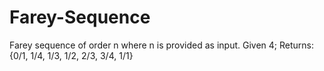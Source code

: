 # Farey-Sequence
 Farey sequence of order n where n is provided as input.  Given 4; Returns: {0/1, 1/4, 1/3, 1/2, 2/3, 3/4, 1/1}
